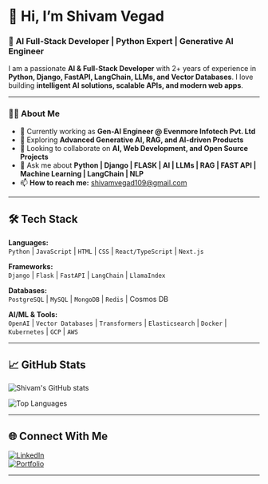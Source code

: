 # 👋 Hi, I’m Shivam Vegad  

### 🚀 **AI Full-Stack Developer | Python Expert | Generative AI Engineer**  

I am a passionate **AI & Full-Stack Developer** with 2+ years of experience in **Python, Django, FastAPI, LangChain, LLMs, and Vector Databases**. I love building **intelligent AI solutions, scalable APIs, and modern web apps**.  

---

### **🧑‍💻 About Me**
- 🔭 Currently working as **Gen-AI Engineer @ Evenmore Infotech Pvt. Ltd**  
- 🌱 Exploring **Advanced Generative AI, RAG, and AI-driven Products**  
- 👯 Looking to collaborate on **AI, Web Development, and Open Source Projects**  
- 💬 Ask me about **Python | Django | FLASK | AI | LLMs | RAG | FAST API | Machine Learning | LangChain | NLP**
- 📫 **How to reach me:** [shivamvegad109@gmail.com](mailto:shivamvegad109@gmail.com)  

---

## **🛠 Tech Stack**
**Languages:**  
`Python` | `JavaScript` | `HTML` | `CSS` | `React/TypeScript` | `Next.js`

**Frameworks:**  
`Django` | `Flask` | `FastAPI` | `LangChain` | `LlamaIndex`  

**Databases:**  
`PostgreSQL` | `MySQL` | `MongoDB` | `Redis` | Cosmos DB 

**AI/ML & Tools:**  
`OpenAI` | `Vector Databases` | `Transformers` | `Elasticsearch` | `Docker` | `Kubernetes` | `GCP` | `AWS`  

---

## **📈 GitHub Stats**
![Shivam's GitHub stats](https://github-readme-stats.vercel.app/api?username=shivamvegad&show_icons=true&theme=radical)  

![Top Languages](https://github-readme-stats.vercel.app/api/top-langs/?username=shivamvegad&layout=compact&theme=radical)

---

## **🌐 Connect With Me**
[![LinkedIn](https://img.shields.io/badge/LinkedIn-0077B5?style=for-the-badge&logo=linkedin&logoColor=white)](https://www.linkedin.com/in/shivam-vegad/)  
[![Portfolio](https://img.shields.io/badge/Portfolio-000000?style=for-the-badge&logo=About.me&logoColor=white)](https://your-portfolio-link.com)  

---
